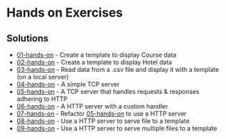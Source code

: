 # Hands on Exercises

## Solutions
- [01-hands-on](https://github.com/o-ifeanyi/gowebdev/tree/master/01-hands-on) - Create a template to display Course data
- [02-hands-on](https://github.com/o-ifeanyi/gowebdev/tree/master/02-hands-on) - Create a template to display Hotel data
- [03-hands-on](https://github.com/o-ifeanyi/gowebdev/tree/master/03-hands-on) - Read data from a .csv file and display it with a template (on a local server)
- [04-hands-on](https://github.com/o-ifeanyi/gowebdev/tree/master/04-hands-on) - A simple TCP server
- [05-hands-on](https://github.com/o-ifeanyi/gowebdev/tree/master/05-hands-on) - A TCP server that handles requests & responses adhering to HTTP
- [06-hands-on](https://github.com/o-ifeanyi/gowebdev/tree/master/06-hands-on) - A HTTP server with a custom handler
- [07-hands-on](https://github.com/o-ifeanyi/gowebdev/tree/master/07-hands-on) - Refactor [05-hands-on](https://github.com/o-ifeanyi/gowebdev/tree/master/05-hands-on) to use a HTTP server
- [08-hands-on](https://github.com/o-ifeanyi/gowebdev/tree/master/08-hands-on) - Use a HTTP server to serve file to a template
- [09-hands-on](https://github.com/o-ifeanyi/gowebdev/tree/master/09-hands-on) - Use a HTTP server to serve multiple files to a template